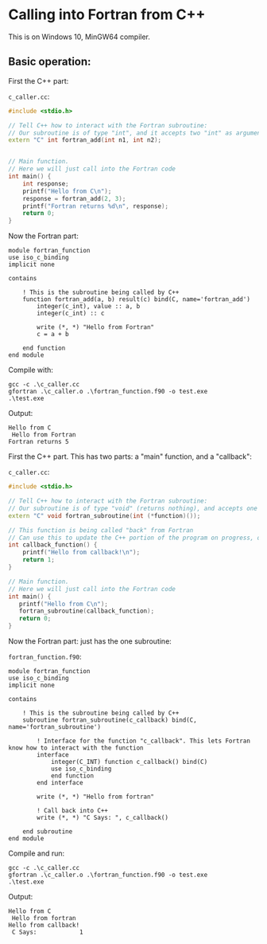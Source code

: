 # Calling into Fortran from C++

This is on Windows 10, MinGW64 compiler. 

## Basic operation:
First the C++ part:

`c_caller.cc`:
```C++
#include <stdio.h>

// Tell C++ how to interact with the Fortran subroutine:
// Our subroutine is of type "int", and it accepts two "int" as arguments
extern "C" int fortran_add(int n1, int n2);


// Main function.
// Here we will just call into the Fortran code
int main() {
	int response;
	printf("Hello from C\n");
	response = fortran_add(2, 3);
	printf("Fortran returns %d\n", response);
	return 0;
}
```

Now the Fortran part:
```Fortran Free Form
module fortran_function
use iso_c_binding
implicit none

contains

	! This is the subroutine being called by C++
	function fortran_add(a, b) result(c) bind(C, name='fortran_add') 
		integer(c_int), value :: a, b
		integer(c_int) :: c
		
		write (*, *) "Hello from Fortran"
		c = a + b
		
	end function
end module
```

Compile with:
```Batchfile
gcc -c .\c_caller.cc
gfortran .\c_caller.o .\fortran_function.f90 -o test.exe
.\test.exe
```

Output:
```
Hello from C
 Hello from Fortran
Fortran returns 5
 ```


First the C++ part. This has two parts: a "main" function, and a "callback":

`c_caller.cc`:
```C++
#include <stdio.h>

// Tell C++ how to interact with the Fortran subroutine:
// Our subroutine is of type "void" (returns nothing), and accepts one argument: a function pointer
extern "C" void fortran_subroutine(int (*function)());

// This function is being called "back" from Fortran
// Can use this to update the C++ portion of the program on progress, or to ask things from the C++ part
int callback_function() {
	printf("Hello from callback!\n");
	return 1;
}

// Main function.
// Here we will just call into the Fortran code
int main() {
   printf("Hello from C\n");
   fortran_subroutine(callback_function);
   return 0;
}
```

Now the Fortran part: just has the one subroutine:

`fortran_function.f90`:
```Fortran Free Form
module fortran_function
use iso_c_binding
implicit none

contains

	! This is the subroutine being called by C++
	subroutine fortran_subroutine(c_callback) bind(C, name='fortran_subroutine')
		
		! Interface for the function "c_callback". This lets Fortran know how to interact with the function
		interface
			integer(C_INT) function c_callback() bind(C)
			use iso_c_binding
			end function
		end interface
		
		write (*, *) "Hello from fortran"
		
		! Call back into C++
		write (*, *) "C Says: ", c_callback()

	end subroutine
end module
```

Compile and run:
```Batchfile
gcc -c .\c_caller.cc
gfortran .\c_caller.o .\fortran_function.f90 -o test.exe
.\test.exe
```

Output:
```
Hello from C
 Hello from fortran
Hello from callback!
 C Says:            1
 ```
